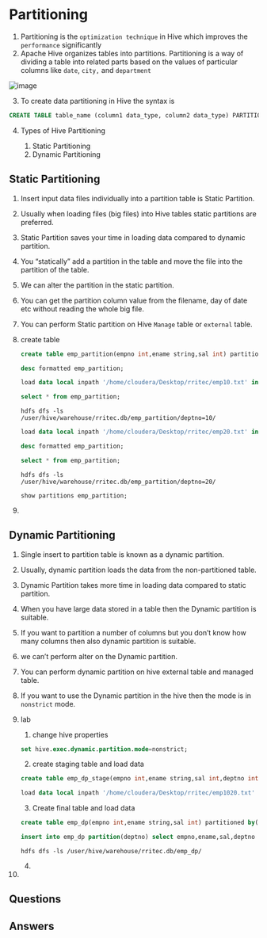 # Partitioning

1. Partitioning is the `optimization technique` in Hive which improves the `performance` significantly
2. Apache Hive organizes tables into partitions. Partitioning is a way of dividing a table into related parts based on the values of particular columns like `date`, `city,` and `department`

![image](https://user-images.githubusercontent.com/20516321/216234868-7f22531c-1108-4cbd-9203-cc7f7e0ebf68.png)

3. To create data partitioning in Hive the syntax is
``` sql
CREATE TABLE table_name (column1 data_type, column2 data_type) PARTITIONED BY (partition1 data_type, partition2 data_type,….);
```

4. Types of Hive Partitioning

    1. Static Partitioning
    2. Dynamic Partitioning

## Static Partitioning

1. Insert input data files individually into a partition table is Static Partition.
2. Usually when loading files (big files) into Hive tables static partitions are preferred.
3. Static Partition saves your time in loading data compared to dynamic partition.
4. You “statically” add a partition in the table and move the file into the partition of the table.
5. We can alter the partition in the static partition.
6. You can get the partition column value from the filename, day of date etc without reading the whole big file.
7. You can perform Static partition on Hive `Manage` table or `external` table.
10. create table
    ``` sql
    create table emp_partition(empno int,ename string,sal int) partitioned by(deptno int) row format delimited fields terminated by '|' ;
    ```
    ``` sql
    desc formatted emp_partition;
    ```
    ``` sql
    load data local inpath '/home/cloudera/Desktop/rritec/emp10.txt' into table emp_partition partition(deptno=10);
    ```
    ``` sql
    select * from emp_partition;
    ```
    ``` linux
    hdfs dfs -ls /user/hive/warehouse/rritec.db/emp_partition/deptno=10/
    ```
    ``` sql
    load data local inpath '/home/cloudera/Desktop/rritec/emp20.txt' into table emp_partition partition(deptno=20);
    ```
    ``` sql
    desc formatted emp_partition;
    ```
    ``` sql
    select * from emp_partition;
    ```
    ``` linux
    hdfs dfs -ls /user/hive/warehouse/rritec.db/emp_partition/deptno=20/
    ```
    ``` linux
    show partitions emp_partition;
    ```
    
11. 
## Dynamic Partitioning

1. Single insert to partition table is known as a dynamic partition.
2. Usually, dynamic partition loads the data from the non-partitioned table.
3. Dynamic Partition takes more time in loading data compared to static partition.
4. When you have large data stored in a table then the Dynamic partition is suitable.
5. If you want to partition a number of columns but you don’t know how many columns then also dynamic partition is suitable.
6. we can’t perform alter on the Dynamic partition.
7. You can perform dynamic partition on hive external table and managed table.
8. If you want to use the Dynamic partition in the hive then the mode is in `nonstrict` mode.
9. lab
    1. change hive properties
    ``` sql
    set hive.exec.dynamic.partition.mode=nonstrict;
    ```
    2. create staging table and load data
    ``` sql
    create table emp_dp_stage(empno int,ename string,sal int,deptno int) row format delimited fields terminated by '|' ;
    ```
    ``` sql
    load data local inpath '/home/cloudera/Desktop/rritec/emp1020.txt' into table emp_dp_stage;
    ```
    
    
    3. Create final table and load data
    ``` sql
    create table emp_dp(empno int,ename string,sal int) partitioned by(deptno int) row format delimited fields terminated by '|' ;
    ```
    ``` sql
    insert into emp_dp partition(deptno) select empno,ename,sal,deptno from emp_dp_stage;
    ```
    ```linux
    hdfs dfs -ls /user/hive/warehouse/rritec.db/emp_dp/
    ```
    
    
    
    4. 
10.
## Questions
## Answers
